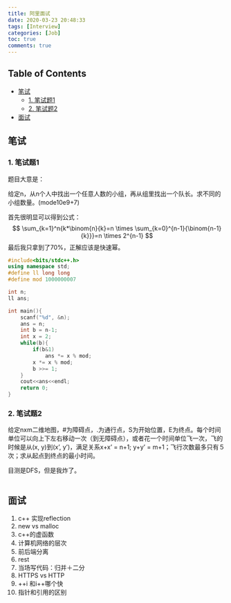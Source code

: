 ```yaml
---
title: 阿里面试
date: 2020-03-23 20:48:33
tags: [Interview]
categories: [Job]
toc: true
comments: true
---
```


<!-- more -->

## Table of Contents

* [笔试](#笔试)
	* [1. 笔试题1](#1-笔试题1)
	* [2. 笔试题2](#2-笔试题2)
* [面试](#面试)



## 笔试

### 1. 笔试题1

题目大意是：

给定n，从n个人中找出一个任意人数的小组，再从组里找出一个队长。求不同的小组数量。(mode10e9+7)

首先很明显可以得到公式：
$$
\sum_{k=1}^n{k*\binom{n}{k}=n \times \sum_{k=0}^{n-1}{\binom{n-1}{k}}}=n \times 2^{n-1}
$$
最后我只拿到了70%，正解应该是快速幂。

```c++
#include<bits/stdc++.h>
using namespace std;
#define ll long long
#define mod 1000000007

int n;
ll ans;

int main(){
    scanf("%d", &n);
    ans = n;
    int b = n-1;
    int x = 2;
    while(b){
        if(b&1)
            ans *= x % mod;
        x *= x % mod;
        b >>= 1;
    }
    cout<<ans<<endl;
    return 0;
}

```

### 2. 笔试题2

给定nxm二维地图，#为障碍点，.为通行点，S为开始位置，E为终点。每个时间单位可以向上下左右移动一次（到无障碍点），或者花一个时间单位飞一次，飞的时候是从(x, y)到(x’, y’)，满足关系x+x’ = n+1; y+y’ = m+1；飞行次数最多只有５次；求从起点到终点的最小时间。

目测是DFS，但是我炸了。

```c++

```

## 面试

1. c++ 实现reflection
2. new vs malloc
3. c++的虚函数
4. 计算机网络的层次
5. 前后端分离
6. rest
7. 当场写代码：归并＋二分
8. HTTPS vs HTTP
9. ++i 和i++哪个快
10. 指针和引用的区别